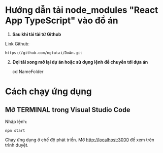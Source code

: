 # Hướng dẫn tải node_modules "React App TypeScript" vào đồ án

1. **Sau khi tải tài từ Github**

Link Github:

    https://github.com/ngtutai/DoAn.git

2. **Đợi tải xong mở lại dự án hoặc sử dụng lệnh để chuyển tới dựa án**

   cd NameFolder

# Cách chạy ứng dụng

## Mở TERMINAL trong Visual Studio Code

Nhập lệnh:

    npm start

Chạy ứng dụng ở chế độ phát triển.
Mở [http://localhost:3000](http://localhost:3000) để xem trên trình duyệt.
